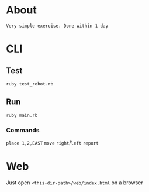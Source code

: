 # About
    Very simple exercise. Done within 1 day
# CLI
## Test
`ruby test_robot.rb`
## Run
`ruby main.rb`
### Commands
`place 1,2,EAST`
`move`
`right`/`left`
`report`

# Web
Just open `<this-dir-path>/web/index.html` on a browser